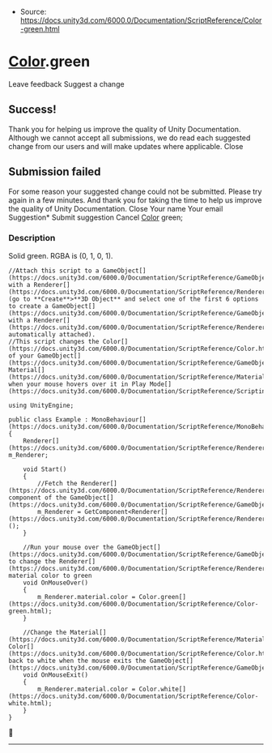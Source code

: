 * Source: https://docs.unity3d.com/6000.0/Documentation/ScriptReference/Color-green.html

#  [Color](https://docs.unity3d.com/6000.0/Documentation/ScriptReference/Color.html).green
Leave feedback
Suggest a change
## Success!
Thank you for helping us improve the quality of Unity Documentation. Although we cannot accept all submissions, we do read each suggested change from our users and will make updates where applicable.
Close
## Submission failed
For some reason your suggested change could not be submitted. Please <a>try again</a> in a few minutes. And thank you for taking the time to help us improve the quality of Unity Documentation.
Close
Your name Your email Suggestion* Submit suggestion
Cancel
[Color](https://docs.unity3d.com/6000.0/Documentation/ScriptReference/Color.html) green; 
### Description
Solid green. RGBA is (0, 1, 0, 1).
```
//Attach this script to a GameObject[](https://docs.unity3d.com/6000.0/Documentation/ScriptReference/GameObject.html) with a Renderer[](https://docs.unity3d.com/6000.0/Documentation/ScriptReference/Renderer.html) (go to **Create**>**3D Object** and select one of the first 6 options to create a GameObject[](https://docs.unity3d.com/6000.0/Documentation/ScriptReference/GameObject.html) with a Renderer[](https://docs.unity3d.com/6000.0/Documentation/ScriptReference/Renderer.html) automatically attached).
//This script changes the Color[](https://docs.unity3d.com/6000.0/Documentation/ScriptReference/Color.html) of your GameObject[](https://docs.unity3d.com/6000.0/Documentation/ScriptReference/GameObject.html)’s Material[](https://docs.unity3d.com/6000.0/Documentation/ScriptReference/Material.html) when your mouse hovers over it in Play Mode[](https://docs.unity3d.com/6000.0/Documentation/ScriptReference/Scripting.GarbageCollector.Mode.html).  
  
using UnityEngine;  
  
public class Example : MonoBehaviour[](https://docs.unity3d.com/6000.0/Documentation/ScriptReference/MonoBehaviour.html)
{
    Renderer[](https://docs.unity3d.com/6000.0/Documentation/ScriptReference/Renderer.html) m_Renderer;  
  
    void Start()
    {
        //Fetch the Renderer[](https://docs.unity3d.com/6000.0/Documentation/ScriptReference/Renderer.html) component of the GameObject[](https://docs.unity3d.com/6000.0/Documentation/ScriptReference/GameObject.html)
        m_Renderer = GetComponent<Renderer[](https://docs.unity3d.com/6000.0/Documentation/ScriptReference/Renderer.html)>();
    }  
  
    //Run your mouse over the GameObject[](https://docs.unity3d.com/6000.0/Documentation/ScriptReference/GameObject.html) to change the Renderer[](https://docs.unity3d.com/6000.0/Documentation/ScriptReference/Renderer.html)'s material color to green
    void OnMouseOver()
    {
        m_Renderer.material.color = Color.green[](https://docs.unity3d.com/6000.0/Documentation/ScriptReference/Color-green.html);
    }  
  
    //Change the Material[](https://docs.unity3d.com/6000.0/Documentation/ScriptReference/Material.html)'s Color[](https://docs.unity3d.com/6000.0/Documentation/ScriptReference/Color.html) back to white when the mouse exits the GameObject[](https://docs.unity3d.com/6000.0/Documentation/ScriptReference/GameObject.html)
    void OnMouseExit()
    {
        m_Renderer.material.color = Color.white[](https://docs.unity3d.com/6000.0/Documentation/ScriptReference/Color-white.html);
    }
}

```

* * *
